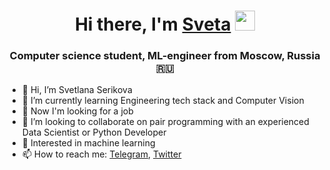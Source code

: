 <h1 align="center">Hi there, I'm <a href=https://hh.ru/resume/0b2899fcff09e9b4010039ed1f4a6730423771 target="_blank">Sveta</a> 
<img src="https://github.com/blackcater/blackcater/raw/main/images/Hi.gif" height="32"/></h1>
<h3 align="center">Computer science student, ML-engineer from Moscow, Russia 🇷🇺</h3>

<!--
**chtozaserikova/chtozaserikova** is a ✨ _special_ ✨ repository because its `README.md` (this file) appears on your GitHub profile.

Here are some ideas to get you started:

- 🔭 I’m currently working on ...
- 🌱 I’m currently learning ...
- 👯 I’m looking to collaborate on ...
- 🤔 I’m looking for help with ...
- 💬 Ask me about ...
- 📫 How to reach me: ...
- 😄 Pronouns: ...
- ⚡ Fun fact: ...
-->
- 👋 Hi, I’m Svetlana Serikova
- 🌱 I’m currently learning Engineering tech stack and Computer Vision
- 👀 Now I'm looking for a job 
- 👯 I’m looking to collaborate on pair programming with an experienced Data Scientist or Python Developer
- 💞️ Interested in machine learning 
- 📫 How to reach me: [Telegram](https://t.me/chtozaserikova), [Twitter](https://twitter.com/chtozaserikova)
